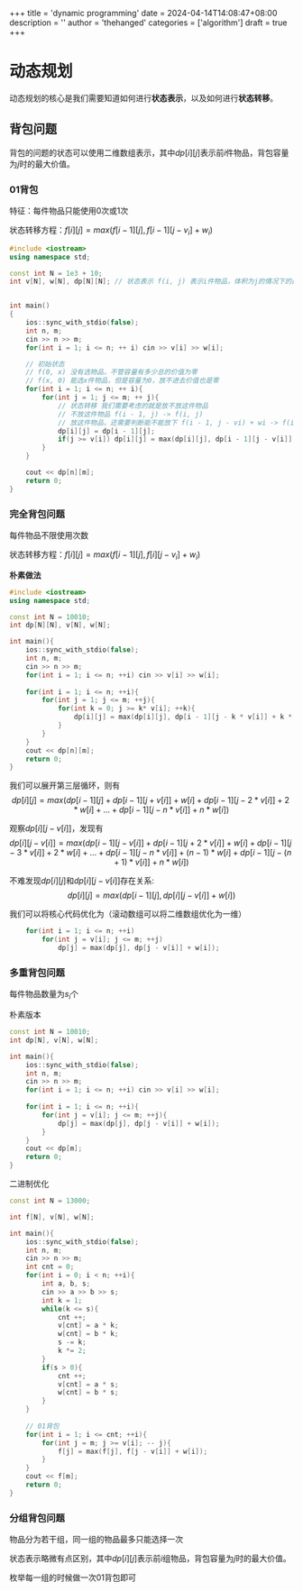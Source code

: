 +++
title = 'dynamic programming'
date = 2024-04-14T14:08:47+08:00
description = ''
author = 'thehanged'
categories = ['algorithm']
draft = true
+++

# 动态规划

动态规划的核心是我们需要知道如何进行**状态表示**，以及如何进行**状态转移**。

## 背包问题
背包的问题的状态可以使用二维数组表示，其中$dp[i][j]$表示前$i$件物品，背包容量为$j$时的最大价值。

### 01背包
特征：每件物品只能使用0次或1次

状态转移方程：$f[i][j] = max(f[i - 1][j], f[i - 1][j - v_i] + w_i)$

```cpp
#include <iostream>
using namespace std;

const int N = 1e3 + 10;
int v[N], w[N], dp[N][N]; // 状态表示 f(i, j) 表示i件物品，体积为j的情况下的最大价值


int main()
{
    ios::sync_with_stdio(false);
    int n, m;
    cin >> n >> m;
    for(int i = 1; i <= n; ++ i) cin >> v[i] >> w[i];

    // 初始状态 
    // f(0, x) 没有选物品，不管容量有多少总的价值为零
    // f(x, 0) 能选x件物品，但是容量为0，放不进去价值也是零
    for(int i = 1; i <= n; ++ i){
        for(int j = 1; j <= m; ++ j){
            // 状态转移 我们需要考虑的就是放不放这件物品
            // 不放这件物品 f(i - 1, j) -> f(i, j)
            // 放这件物品，还需要判断能不能放下 f(i - 1, j - vi) + wi -> f(i, j)
            dp[i][j] = dp[i - 1][j];
            if(j >= v[i]) dp[i][j] = max(dp[i][j], dp[i - 1][j - v[i]] + w[i]);
        }
    }

    cout << dp[n][m];
    return 0;
}
```

### 完全背包问题
每件物品不限使用次数

状态转移方程：$f[i][j] = max(f[i - 1][j], f[i][j - v_i] + w_i)$

**朴素做法**
```cpp
#include <iostream>
using namespace std;

const int N = 10010;
int dp[N][N], v[N], w[N];

int main(){
    ios::sync_with_stdio(false);
    int n, m;
    cin >> n >> m;
    for(int i = 1; i <= n; ++i) cin >> v[i] >> w[i];
    
    for(int i = 1; i <= n; ++i){
        for(int j = 1; j <= m; ++j){
            for(int k = 0; j >= k* v[i]; ++k){
                dp[i][j] = max(dp[i][j], dp[i - 1][j - k * v[i]] + k * w[i]);
            }
        }
    }
    cout << dp[n][m];
    return 0;
}
```

我们可以展开第三层循环，则有
$$dp[i][j] = max(dp[i - 1][j] + dp[i - 1][j + v[i]] + w[i] + dp[i - 1][j - 2 * v[i]] + 2 * w[i] + ... + dp[i - 1][j - n * v[i]] + n * w[i])$$

观察$dp[i][j - v[i]]$，发现有
$$dp[i][j - v[i]] = max(dp[i - 1][j - v[i]] + dp[i - 1][j + 2 * v[i]] + w[i] + dp[i - 1][j - 3 * v[i]] + 2 * w[i] + ... + dp[i - 1][j - n * v[i]] + (n - 1) * w[i] + dp[i - 1][j - (n + 1) * v[i]] + n * w[i])$$

不难发现$dp[i][j]$和$dp[i][j - v[i]]$存在关系:
$$dp[i][j] = max(dp[i - 1][j], dp[i][j - v[i]] + w[i])$$

我们可以将核心代码优化为（滚动数组可以将二维数组优化为一维）
```cpp
    for(int i = 1; i <= n; ++i)
        for(int j = v[i]; j <= m; ++j)
			dp[j] = max(dp[j], dp[j - v[i]] + w[i]);
```
### 多重背包问题
每件物品数量为$s_i$个


朴素版本
```cpp
const int N = 10010;
int dp[N], v[N], w[N];

int main(){
	ios::sync_with_stdio(false);
	int n, m;
	cin >> n >> m;
	for(int i = 1; i <= n; ++i) cin >> v[i] >> w[i];
	
	for(int i = 1; i <= n; ++i){
		for(int j = v[i]; j <= m; ++j){
			dp[j] = max(dp[j], dp[j - v[i]] + w[i]);
		}
	}
	cout << dp[m];
	return 0;
}
```

二进制优化
```cpp
const int N = 13000;

int f[N], v[N], w[N];

int main(){
	ios::sync_with_stdio(false);
	int n, m;
	cin >> n >> m;
	int cnt = 0;
	for(int i = 0; i < n; ++i){
		int a, b, s;
		cin >> a >> b >> s;
		int k = 1;
		while(k <= s){
			cnt ++;
			v[cnt] = a * k;
			w[cnt] = b * k;
			s -= k;
			k *= 2;
		}
		if(s > 0){
			cnt ++;
			v[cnt] = a * s;
			w[cnt] = b * s;
		}
	}
	
	// 01背包
	for(int i = 1; i <= cnt; ++i){
		for(int j = m; j >= v[i]; -- j){
			f[j] = max(f[j], f[j - v[i]] + w[i]);
		}
	}
	cout << f[m];
	return 0;
}
```

### 分组背包问题
物品分为若干组，同一组的物品最多只能选择一次

状态表示略微有点区别，其中$dp[i][j]$表示前$i$组物品，背包容量为$j$时的最大价值。

枚举每一组的时候做一次01背包即可

